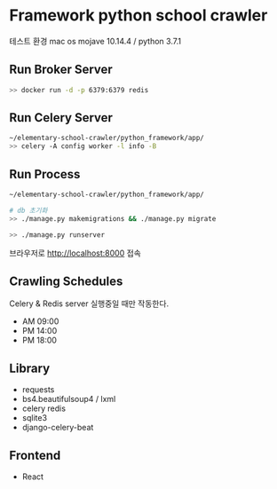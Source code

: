 # Framework python school crawler

테스트 환경 mac os mojave 10.14.4 / python 3.7.1

## Run Broker Server

```bash
>> docker run -d -p 6379:6379 redis
```

## Run Celery Server

```bash
~/elementary-school-crawler/python_framework/app/
>> celery -A config worker -l info -B
```

## Run Process

```bash
~/elementary-school-crawler/python_framework/app/

# db 초기화
>> ./manage.py makemigrations && ./manage.py migrate

>> ./manage.py runserver
```
브라우저로 [http://localhost:8000](http://localhost:8000) 접속

## Crawling Schedules

Celery & Redis server 실행중일 때만 작동한다.

- AM 09:00
- PM 14:00
- PM 18:00

## Library

- requests
- bs4.beautifulsoup4 / lxml
- celery redis
- sqlite3
- django-celery-beat

## Frontend

- React